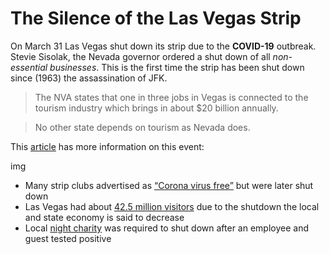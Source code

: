 # The Silence of the Las Vegas Strip
On March 31 Las Vegas shut down its strip due to the **COVID-19** outbreak. Stevie Sisolak, the Nevada governor ordered a shut down of all *non-essential businesses*. This is the first time the strip has been shut down since (1963) the assassination of JFK.

> The NVA states that one in three jobs in Vegas is connected to the tourism industry which brings in about $20 billion annually.

> No other state depends on tourism as Nevada does.

This [article](https://www.theguardian.com/world/2020/apr/14/las-vegas-strip-closed-coronavirus) has more information on this event:

img

* Many strip clubs advertised as [“Corona virus free”](https://www.vice.com/en_us/article/pkewbv/a-las-vegas-strip-club-is-advertising-coronavirus-free-lap-dances) but were later shut down
* Las Vegas had about [42.5 million visitors](https://assets.simpleviewcms.com/simpleview/image/upload/v1/clients/lasvegas/ES_Feb_2020_385c7008-9d01-4964-9d1f-a6a447fe9579.pdf) due to the shutdown the local and state economy is said to decrease
* Local [night charity](https://www.reviewjournal.com/local/local-las-vegas/night-shelter-closed-but-catholic-charities-still-offering-services-1992330/) was required to shut down after an employee and guest tested positive
